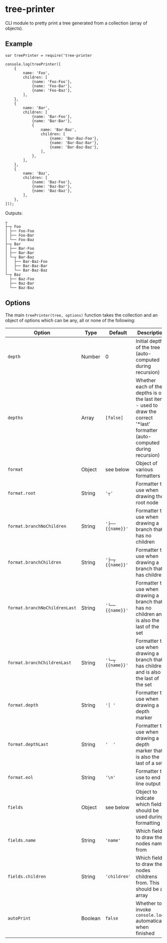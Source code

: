 tree-printer
============
CLI module to pretty print a tree generated from a collection (array of objects).


Example
-------

	var treePrinter = require('tree-printer

	console.log(treePrinter([
		{
			name: 'Foo',
			children: [
				{name: 'Foo-Foo'},
				{name: 'Foo-Bar'},
				{name: 'Foo-Baz'},
			],
		},
		{
			name: 'Bar',
			children: [
				{name: 'Bar-Foo'},
				{name: 'Bar-Bar'},
				{
					name: 'Bar-Baz',
					children: [
						{name: 'Bar-Baz-Foo'},
						{name: 'Bar-Baz-Bar'},
						{name: 'Bar-Baz-Baz'},
					],
				},
			],
		},
		{
			name: 'Baz',
			children: [
				{name: 'Baz-Foo'},
				{name: 'Baz-Bar'},
				{name: 'Baz-Baz'},
			],
		},
	]));

Outputs:

	┬
	├─┬ Foo
	│ ├── Foo-Foo
	│ ├── Foo-Bar
	│ └── Foo-Baz
	├─┬ Bar
	│ ├── Bar-Foo
	│ ├── Bar-Bar
	│ └─┬ Bar-Baz
	│   ├── Bar-Baz-Foo
	│   ├── Bar-Baz-Bar
	│   └── Bar-Baz-Baz
	└─┬ Baz
	  ├── Baz-Foo
	  ├── Baz-Bar
	  └── Baz-Baz


Options
-------
The main `treePrinter(tree, options)` function takes the collection and an object of options which can be any, all or none of the following:

| Option        | Type          | Default          | Description |
|---------------|---------------|------------------|-------------|
| `depth`       | Number        | 0                | Initial depth of the tree (auto-computed during recursion) |
| `depths`      | Array         | `[false]`        | Whether each of the depths is on the last item - used to draw the correct '*last' formatter (auto-computed during recursion) |
| `format`      | Object        | see below        | Object of various formatters |
| `format.root` | String        | `'┬'`            | Formatter to use when drawing the root node |
| `format.branchNoChildren` | String        | `'├── {{name}}'`            | Formatter to use when drawing a branch that has no children |
| `format.branchChildren` | String        | `'├─┬ {{name}}'`            | Formatter to use when drawing a branch that has children |
| `format.branchNoChildrenLast` | String        | `'└── {{name}}'`            | Formatter to use when drawing a branch that has no children and is also the last of the set |
| `format.branchChildrenLast` | String        | `'└─┬ {{name}}'`            | Formatter to use when drawing a branch that has childre and is also the last of the set |
| `format.depth` | String       | `'│ '`           | Formatter to use when drawing a depth marker |
| `format.depthLast` | String   | `'  '`           | Formatter to use when drawing a depth marker that is also the last of a set |
| `format.eol` | String         | `'\n'`           | Formatter to use to end a line output |
| `fields`     | Object         | see below        | Object to indicate which fields should be used during formatting
| `fields.name` | String        | `'name'`         | Which field to draw the nodes name from |
| `fields.children` | String    | `'children'`     | Which field to draw the nodes childrens from. This should be an array |
| `autoPrint`  | Boolean        | `false`          | Whether to invoke `console.log` automatically when finished |
